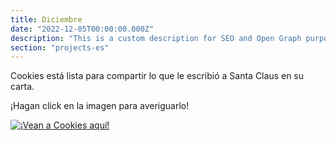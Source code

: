```yaml
---
title: Diciembre
date: "2022-12-05T00:00:00.000Z"
description: "This is a custom description for SEO and Open Graph purposes, rather than the default generated excerpt. Simply add a description field to the frontmatter."
section: "projects-es"
---
```


Cookies está lista para compartir lo que le escribió a Santa Claus en su carta.

¡Hagan click en la imagen para averiguarlo!

[![¡Vean a Cookies aquí!](https://img.youtube.com/vi/qkd_9kseXLc/0.jpg)](https://youtu.be/qkd_9kseXLc)
